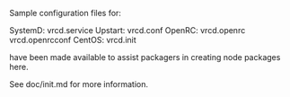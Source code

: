 Sample configuration files for:

SystemD: vrcd.service
Upstart: vrcd.conf
OpenRC:  vrcd.openrc
         vrcd.openrcconf
CentOS:  vrcd.init

have been made available to assist packagers in creating node packages here.

See doc/init.md for more information.
